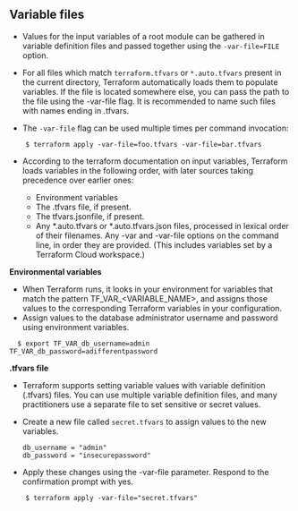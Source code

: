 ## **Variable files**

- Values for the input variables of a root module can be gathered in variable definition files and passed together using the `-var-file=FILE` option.

- For all files which match `terraform.tfvars` or `*.auto.tfvars` present in the current directory, Terraform automatically loads them to populate variables. If the file is located somewhere else, you can pass the path to the file using the -var-file flag. It is recommended to name such files with names ending in .tfvars.

- The `-var-file` flag can be used multiple times per command invocation:
```
    $ terraform apply -var-file=foo.tfvars -var-file=bar.tfvars
```
- According to the terraform documentation on input variables, Terraform loads variables in the following order, with later sources taking precedence over earlier ones:

    - Environment variables
    - The .tfvars file, if present.
    - The tfvars.jsonfile, if present.
    - Any *.auto.tfvars or *.auto.tfvars.json files, processed in lexical order of their filenames.
    Any -var and -var-file options on the command line, in order they are provided. (This includes variables set by a Terraform Cloud workspace.)

**Environmental variables**

- When Terraform runs, it looks in your environment for variables that match the pattern TF_VAR_<VARIABLE_NAME>, and assigns those values to the corresponding Terraform variables in your configuration.
- Assign values to the database administrator username and password using environment variables.
```
  $ export TF_VAR_db_username=admin TF_VAR_db_password=adifferentpassword
```
**.tfvars file**
- Terraform supports setting variable values with variable definition (.tfvars) files. You can use multiple variable definition files, and many practitioners use a separate file to set sensitive or secret values.
- Create a new file called `secret.tfvars` to assign values to the new variables.

      db_username = "admin"
      db_password = "insecurepassword"

- Apply these changes using the -var-file parameter. Respond to the confirmation prompt with yes.
```
    $ terraform apply -var-file="secret.tfvars"
```